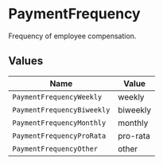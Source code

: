 # PaymentFrequency

Frequency of employee compensation.


## Values

| Name                       | Value                      |
| -------------------------- | -------------------------- |
| `PaymentFrequencyWeekly`   | weekly                     |
| `PaymentFrequencyBiweekly` | biweekly                   |
| `PaymentFrequencyMonthly`  | monthly                    |
| `PaymentFrequencyProRata`  | pro-rata                   |
| `PaymentFrequencyOther`    | other                      |